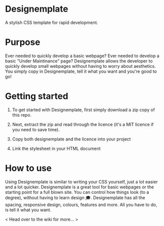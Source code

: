 Designemplate
=============

A stylish CSS template for rapid development.

Purpose
=============

Ever needed to quickly develop a basic webpage? Ever needed to develop a basic "Under Maintinance" page? Designemplate allows the developer to quickly develop small webpages without having to worry about aesthetics. You simply copy in Designemplate, tell it what you want and you're good to go!

Getting started
=============

1) To get started with Designemplate, first simply download a zip copy of this repo.

2) Next, extract the zip and read through the licence (it's a MIT licence if you need to save time).

3) Copy both designemplate and the licence into your project

4) Link the stylesheet in your HTML document

How to use
=============

Using Designemplate is similar to writing your CSS yourself, just a lot easier and a lot quicker. Designemplate is a great tool for basic webpages or the starting point for a full blown site. You can control how things look (to a degree), without having to learn design :mortar_board:. Designemplate has all the spacing, responsive design, colours, features and more. All you have to do, is tell it what you want.

< Head over to the wiki for more... >

